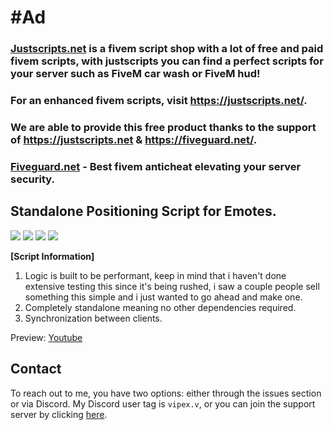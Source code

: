 # #Ad

### [Justscripts.net](https://justscripts.net/) is a fivem script shop with a lot of free and paid fivem scripts, with justscripts you can find a perfect scripts for your server such as FiveM car wash or FiveM hud!

### For an enhanced fivem scripts, visit https://justscripts.net/.

### We are able to provide this free product thanks to the support of https://justscripts.net & https://fiveguard.net/.

### [Fiveguard.net](https://fiveguard.net/)  - Best fivem anticheat elevating your server security.

## Standalone Positioning Script for Emotes.

![](https://img.shields.io/github/downloads/vipexv/v-positioning/total?logo=github)
![](https://img.shields.io/github/downloads/vipexv/v-positioning/latest/total?logo=github)
![](https://img.shields.io/github/contributors/vipexv/v-positioning?logo=github)
![](https://img.shields.io/github/v/release/vipexv/v-positioning?logo=github) 

**[Script Information]**

1. Logic is built to be performant, keep in mind that i haven't done extensive testing this since it's being rushed, i saw a couple people sell something this simple and i just wanted to go ahead and make one.
2. Completely standalone meaning no other dependencies required.
3. Synchronization between clients.

Preview: [Youtube](https://youtu.be/DYUhILdh-as)

## Contact

To reach out to me, you have two options: either through the issues section or via Discord. My Discord user tag is `vipex.v`, or you can join the support server by clicking [here](https://discord.gg/QZgyyBkUkp).
